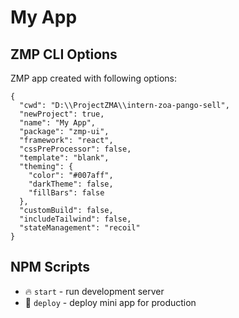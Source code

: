 # My App

## ZMP CLI Options

ZMP app created with following options:

```
{
  "cwd": "D:\\ProjectZMA\\intern-zoa-pango-sell",
  "newProject": true,
  "name": "My App",
  "package": "zmp-ui",
  "framework": "react",
  "cssPreProcessor": false,
  "template": "blank",
  "theming": {
    "color": "#007aff",
    "darkTheme": false,
    "fillBars": false
  },
  "customBuild": false,
  "includeTailwind": false,
  "stateManagement": "recoil"
}
```

## NPM Scripts

* 🔥 `start` - run development server
* 🙏 `deploy` - deploy mini app for production